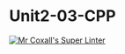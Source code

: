 # Unit2-03-CPP

[![Mr Coxall's Super Linter](https://github.com/ICS3U-Programming-ChristopherD/Unit2-03-CPP/workflows/Mr%20Coxall's%20Super%20Linter/badge.svg)](https://github.com/ICS3U-Programming-ChristopherD/Unit2-03-CPP/actions/)

